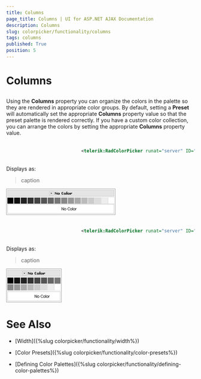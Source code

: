 ```yaml
---
title: Columns
page_title: Columns | UI for ASP.NET AJAX Documentation
description: Columns
slug: colorpicker/functionality/columns
tags: columns
published: True
position: 5
---
```


# Columns



## 

Using the __Columns__ property you can organize the colors in the palette so they are rendered in appropriate color groups. By default, setting a __Preset__ will automatically set the appropriate __Columns__ property value so that the preset palette is rendered correctly. If you have a custom color collection, you can arrange the colors by setting the appropriate __Columns__ property value.

````XML
	     
							<telerik:RadColorPicker runat="server" ID="RadColorPicker1" Preset="Grayscale" />
				
````



Displays as:
>caption 

![](images/radcolorpicker011.png)

````XML
	     
							<telerik:RadColorPicker runat="server" ID="RadColorPicker1" Preset="Grayscale" Columns="8"/> 
				
````



Displays as:
>caption 

![](images/radcolorpicker012.png)

# See Also

 * [Width]({%slug colorpicker/functionality/width%})

 * [Color Presets]({%slug colorpicker/functionality/color-presets%})

 * [Defining Color Palettes]({%slug colorpicker/functionality/defining-color-palettes%})
